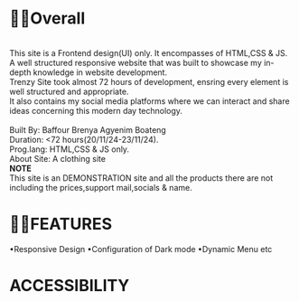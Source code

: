 <h1>⛓️‍💥Overall </h1>

<br>
This site is a Frontend design(UI) only.
It encompasses of HTML,CSS & JS. A well structured responsive website that was built to showcase my in-depth knowledge in website development.<br>
Trenzy Site took almost 72 hours of development, ensring every element is well structured and appropriate.<br>
It also contains my social media platforms where we can interact and share ideas concerning this modern day technology.<br>
<br>
Built By: Baffour Brenya Agyenim Boateng<br>
Duration: <72 hours(20/11/24-23/11/24).<br>
Prog.lang: HTML,CSS & JS only.<br>
About Site: A clothing site 
<br>
<b>NOTE</b> <br>
This site is an DEMONSTRATION site and all the products there are not including the prices,support mail,socials & name.
<br>
    <h1>⛓️‍💥FEATURES</h1>
•Responsive Design 
•Configuration of Dark mode
•Dynamic Menu
etc
<br>
    <h1>ACCESSIBILITY </h1>
 



